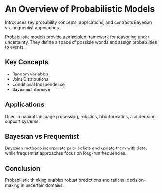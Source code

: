 # An Overview of Probabilistic Models

Introduces key probability concepts, applications, and contrasts Bayesian vs. frequentist approaches.

Probabilistic models provide a principled framework for reasoning under uncertainty. They define a space of possible worlds and assign probabilities to events.

## Key Concepts
- Random Variables
- Joint Distributions
- Conditional Independence
- Bayesian Inference

## Applications
Used in natural language processing, robotics, bioinformatics, and decision support systems.

## Bayesian vs Frequentist
Bayesian methods incorporate prior beliefs and update them with data, while frequentist approaches focus on long-run frequencies.

## Conclusion
Probabilistic thinking enables robust predictions and rational decision-making in uncertain domains.
